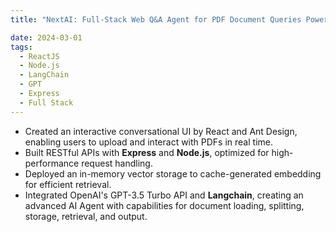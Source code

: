 ```yaml
---
title: "NextAI: Full-Stack Web Q&A Agent for PDF Document Queries Powered by ChatGPT"

date: 2024-03-01
tags:
  - ReactJS
  - Node.js
  - LangChain
  - GPT
  - Express
  - Full Stack
---
```


- Created an interactive conversational UI by React and Ant Design, enabling users to upload and interact with PDFs in real time.  
- Built RESTful APIs with **Express** and **Node.js**, optimized for high-performance request handling.  
- Deployed an in-memory vector storage to cache-generated embedding for efficient retrieval.  
- Integrated OpenAI's GPT-3.5 Turbo API and **Langchain**, creating an advanced AI Agent with capabilities for document loading, splitting, storage, retrieval, and output.

<!--more-->
